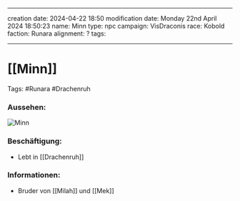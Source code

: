 
---
creation date: 2024-04-22 18:50 
modification date: Monday 22nd April 2024 18:50:23 
name: Minn
type: npc 
campaign: VisDraconis
race: Kobold
faction: Runara
alignment: ?
tags:

--- 

# [[Minn]]

Tags: #Runara #Drachenruh 

### Aussehen:
![Minn](../assets/images/NPCs/Minn.png ", full body shot, realistic, concept art, dark fantasy")

### Beschäftigung:
- Lebt in [[Drachenruh]]

### Informationen:
- Bruder von [[Milah]] und [[Mek]]
